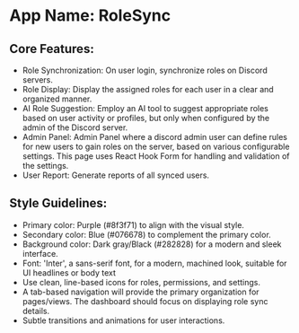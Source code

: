 # **App Name**: RoleSync

## Core Features:

- Role Synchronization: On user login, synchronize roles on Discord servers.
- Role Display: Display the assigned roles for each user in a clear and organized manner.
- AI Role Suggestion: Employ an AI tool to suggest appropriate roles based on user activity or profiles, but only when configured by the admin of the Discord server.
- Admin Panel: Admin Panel where a discord admin user can define rules for new users to gain roles on the server, based on various configurable settings. This page uses React Hook Form for handling and validation of the settings.
- User Report: Generate reports of all synced users.

## Style Guidelines:

- Primary color: Purple (#8f3f71) to align with the visual style.
- Secondary color: Blue (#076678) to complement the primary color.
- Background color: Dark gray/Black (#282828) for a modern and sleek interface.
- Font: 'Inter', a sans-serif font, for a modern, machined look, suitable for UI headlines or body text
- Use clean, line-based icons for roles, permissions, and settings.
- A tab-based navigation will provide the primary organization for pages/views. The dashboard should focus on displaying role sync details.
- Subtle transitions and animations for user interactions.